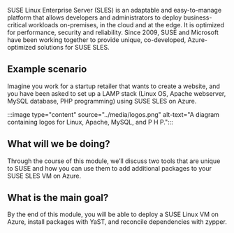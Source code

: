 SUSE Linux Enterprise Server (SLES) is an adaptable and easy-to-manage platform that allows developers and administrators to deploy business-critical workloads on-premises, in the cloud and at the edge. It is optimized for performance, security and reliability. Since 2009, SUSE and Microsoft have been working together to provide unique, co-developed, Azure-optimized solutions for SUSE SLES. 

## Example scenario
Imagine you work for a startup retailer that wants to create a website, and you have been asked to set up a LAMP stack (Linux OS, Apache webserver, MySQL database, PHP programming) using SUSE SLES on Azure.

:::image type="content" source="../media/logos.png" alt-text="A diagram containing logos for Linux, Apache, MySQL, and P H P.":::

## What will we be doing?
Through the course of this module, we’ll discuss two tools that are unique to SUSE and how you can use them to add additional packages to your SUSE SLES VM on Azure.

## What is the main goal?
By the end of this module, you will be able to deploy a SUSE Linux VM on Azure, install packages with YaST, and reconcile dependencies with zypper.
